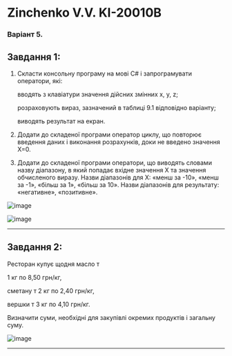 # Zinchenko V.V. KI-20010B

### Варіант 5.

## Завдання 1:

1. Скласти консольну програму на мові С# і запрограмувати оператори, які:

	вводять з клавіатури значення дійсних змінних x, y, z;

	розраховують вираз, зазначений в таблиці 9.1 відповідно варіанту;

	виводять результат на екран.

2. Додати до складеної програми оператор циклу, що повторює введення
даних і виконання розрахунків, доки не введено значення Х=0.

3. Додати до складеної програми оператори, що виводять словами назву
діапазону, в який попадає вхідне значення Х та значення обчисленого
виразу. Назви діапазонів для Х: «менш за -10», «менш за -1», «більш за
1», «більш за 10». Назви діапазонів для результату: «негативне»,
«позитивне».

![image](https://user-images.githubusercontent.com/75172188/187921219-7f8699bc-312d-4f76-b6c2-489e1697e1c9.png)

![image](https://user-images.githubusercontent.com/75172188/187921518-03f1fb96-9332-46be-83b8-a46cabd8c49e.png)


---

## Завдання 2:

Ресторан купує щодня масло т 

1 кг по 8,50 грн/кг, 

сметану т 2 кг по 2,40 грн/кг, 

вершки т 3 кг по 4,10 грн/кг.

Визначити суми, необхідні для закупівлі окремих продуктів і загальну суму.

![image](https://user-images.githubusercontent.com/75172188/187921627-b774b0f6-bf27-4c3d-a5fc-062306e66d46.png)

---

